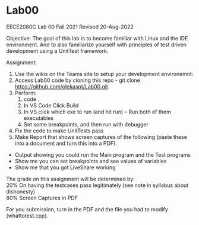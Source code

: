 # Lab00

EECE2080C Lab 00  Fall 2021
Revised 20-Aug-2022

Objective: The goal of this lab is to become familiar with Linux and the IDE environment.  And to also familiarize yourself with principles of test driven development using a UnitTest framework.

Assignment:
1.	Use the wikis on the Teams site to setup your development environemnt:  
1.	Access Lab00 code by cloning this repo - git clone https://github.com/olekaspt/Lab00.git  
1.	Perform:  
    1.	code .  
    1.	In VS Code Click Build  
    1.	In VS click which exe to run (and hit run) – Run both of them executables  
    1.	Set some breakpoints, and then run with debugger  
1.	Fix the code to make UnitTests pass  
1.	Make Report that shows screen captures of the following (paste these into a document and turn this into a PDF).  
-	Output showing you could run the Main program and the Test programs  
-	Show me you can set breakpoints and see values of variables  
-	Show me that you got LiveShare working   

The grade on this assignment will be determined by:  
20% On having the testcases pass legitimately (see note in syllabus about dishonesty)  
80% Screen Captures in PDF  

For you submission, turn in the PDF and the file you had to modify (whattotest.cpp).  
